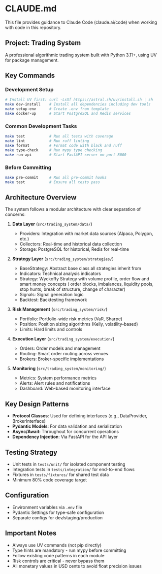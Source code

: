 # CLAUDE.md

This file provides guidance to Claude Code (claude.ai/code) when working with code in this repository.

## Project: Trading System

A professional algorithmic trading system built with Python 3.11+, using UV for package management.

## Key Commands

### Development Setup
```bash
# Install UV first: curl -LsSf https://astral.sh/uv/install.sh | sh
make dev-install    # Install all dependencies including dev tools
make setup-env      # Create .env from template
make docker-up      # Start PostgreSQL and Redis services
```

### Common Development Tasks
```bash
make test           # Run all tests with coverage
make lint           # Run ruff linting
make format         # Format code with black and ruff
make type-check     # Run mypy type checking
make run-api        # Start FastAPI server on port 8000
```

### Before Committing
```bash
make pre-commit     # Run all pre-commit hooks
make test           # Ensure all tests pass
```

## Architecture Overview

The system follows a modular architecture with clear separation of concerns:

1. **Data Layer** (`src/trading_system/data/`)
   - Providers: Integration with market data sources (Alpaca, Polygon, etc.)
   - Collectors: Real-time and historical data collection
   - Storage: PostgreSQL for historical, Redis for real-time

2. **Strategy Layer** (`src/trading_system/strategies/`)
   - BaseStrategy: Abstract base class all strategies inherit from
   - Indicators: Technical analysis indicators
   - Strategy: Wyckoffy Strategy with volume profile, order flow and smart money concepts ( order blocks, imbalances, liquidity pools, stop hunts, break of structure, change of character)
   - Signals: Signal generation logic
   - Backtest: Backtesting framework

3. **Risk Management** (`src/trading_system/risk/`)
   - Portfolio: Portfolio-wide risk metrics (VaR, Sharpe)
   - Position: Position sizing algorithms (Kelly, volatility-based)
   - Limits: Hard limits and controls

4. **Execution Layer** (`src/trading_system/execution/`)
   - Orders: Order models and management
   - Routing: Smart order routing across venues
   - Brokers: Broker-specific implementations

5. **Monitoring** (`src/trading_system/monitoring/`)
   - Metrics: System performance metrics
   - Alerts: Alert rules and notifications
   - Dashboard: Web-based monitoring interface

## Key Design Patterns

- **Protocol Classes**: Used for defining interfaces (e.g., DataProvider, BrokerInterface)
- **Pydantic Models**: For data validation and serialization
- **Async/Await**: Throughout for concurrent operations
- **Dependency Injection**: Via FastAPI for the API layer

## Testing Strategy

- Unit tests in `tests/unit/` for isolated component testing
- Integration tests in `tests/integration/` for end-to-end flows
- Fixtures in `tests/fixtures/` for shared test data
- Minimum 80% code coverage target

## Configuration

- Environment variables via `.env` file
- Pydantic Settings for type-safe configuration
- Separate configs for dev/staging/production

## Important Notes

- Always use UV commands (not pip directly)
- Type hints are mandatory - run mypy before committing
- Follow existing code patterns in each module
- Risk controls are critical - never bypass them
- All monetary values in USD cents to avoid float precision issues